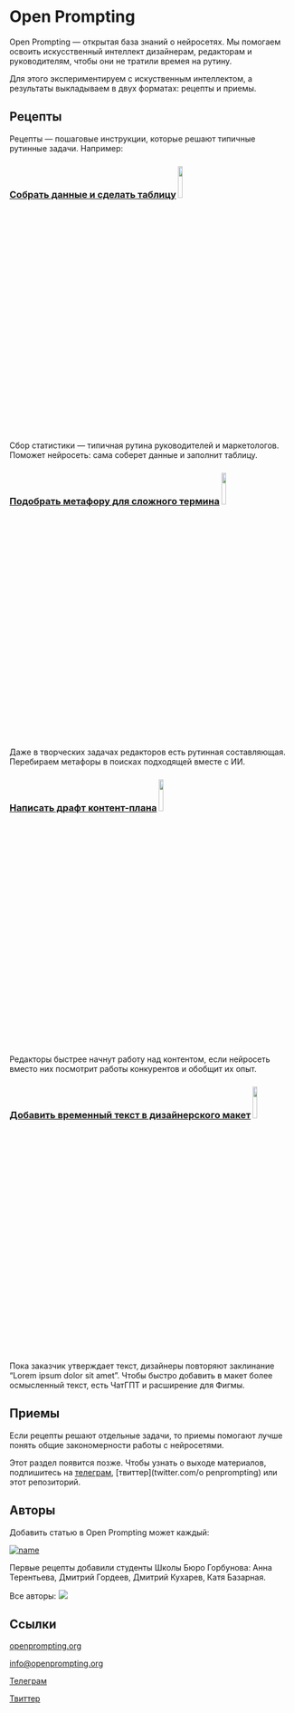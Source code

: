 # Open Prompting

Open Prompting — открытая база знаний о нейросетях. Мы помогаем освоить искусственный интеллект дизайнерам, редакторам и руководителям, чтобы они не тратили времея на рутину.

Для этого экспериментируем с искуственным интеллектом, а результаты выкладываем в двух форматах: рецепты и приемы.

## Рецепты

Рецепты — пошаговые инструкции, которые решают типичные рутинные задачи. Например:

### [**Собрать данные и сделать таблицу**](ya.ru) <img src="https://github.com/sorgel/temp/blob/cdddaf305fd4a6d4f6c82474b4bc744bcd39e1d6/data.png" width="12%" height="12%">
Сбор статистики — типичная рутина руководителей и маркетологов. Поможет нейросеть: сама соберет данные и заполнит таблицу.

### [**Подобрать метафору для сложного термина**](ya.ru) <img src="https://github.com/sorgel/temp/blob/cdddaf305fd4a6d4f6c82474b4bc744bcd39e1d6/txt.png" width="12%" height="12%">
Даже в творческих задачах редакторов есть рутинная составляющая. Перебираем метафоры в поисках подходящей вместе с ИИ.

### [**Написать драфт контент-плана**](https://github.com/grdv/openprompting/blob/main/recipes/%D0%9D%D0%B0%D0%BF%D0%B8%D1%81%D0%B0%D1%82%D1%8C%20%D0%B4%D1%80%D0%B0%D1%84%D1%82%20%D0%BA%D0%BE%D0%BD%D1%82%D0%B5%D0%BD%D1%82-%D0%BF%D0%BB%D0%B0%D0%BD%D0%B0.md) <img src="https://github.com/sorgel/temp/blob/cdddaf305fd4a6d4f6c82474b4bc744bcd39e1d6/txt.png" width="12%" height="12%">
Редакторы быстрее начнут работу над контентом, если нейросеть вместо них посмотрит работы конкурентов и обобщит их опыт.

### [Добавить временный текст в дизайнерского макет](ya.ru) <img src="https://github.com/sorgel/temp/blob/cdddaf305fd4a6d4f6c82474b4bc744bcd39e1d6/diz.png" width="12%" height="12%">
Пока заказчик утверждает текст, дизайнеры повторяют заклинание “Lorem ipsum dolor sit amet”. Чтобы быстро добавить в макет более осмысленный текст, есть ЧатГПТ и расширение для Фигмы.

## Приемы

Если рецепты решают отдельные задачи, то приемы помогают лучше понять общие закономерности работы с нейросетями. 

Этот раздел появится позже. Чтобы узнать о выходе материалов, подпишитесь на [телеграм](https://t.me/openprompting), [твиттер](twitter.com/o
penprompting) или этот репозиторий.

## Авторы

Добавить статью в Open Prompting может каждый:

[![name](https://github.com/grdv/openprompting/blob/19ef95f7cd8a0dfdc497d1a93f4cd69b31c66ce1/images/call.png)](ya.ru)


Первые рецепты добавили студенты Школы Бюро Горбунова: Анна Терентьева, Дмитрий Гордеев, Дмитрий Кухарев, Катя Базарная.

Все авторы:
<a href="https://github.com/grdv/openprompting/graphs/contributors">
 <img src="https://contrib.rocks/image?repo=grdv/openprompting" />
</a>

## Ссылки

[openprompting.org](https://openprompting.org)

[info@openprompting.org](mailto:info@openprompting.org)

[Телеграм](https://t.me/openprompting)

[Твиттер](https://twitter.com/openprompting)
